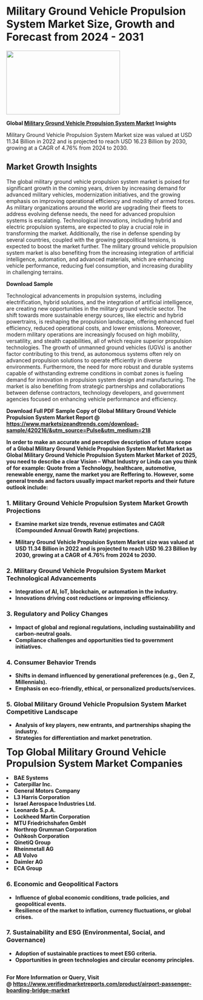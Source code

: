 <H1>Military Ground Vehicle Propulsion System Market Size, Growth and Forecast from 2024 - 2031</H1><img class="aligncenter size-medium wp-image-584254" src="https://thirdeyenews.in/wp-content/uploads/2024/09/Global-Market-Research-300x168.jpeg" alt="" width="300" height="168" /><p><strong>Global&nbsp;<a href="https://www.marketsizeandtrends.com/download-sample/420216/&amp;utm_source=Pulse&amp;utm_medium=218">Military Ground Vehicle Propulsion System Market</a> Insights</strong></p><p>Military Ground Vehicle Propulsion System Market size was valued at USD 11.34 Billion in 2022 and is projected to reach USD 16.23 Billion by 2030, growing at a CAGR of 4.76% from 2024 to 2030.</p><p><h2>Market Growth Insights</h2> <p>The global military ground vehicle propulsion system market is poised for significant growth in the coming years, driven by increasing demand for advanced military vehicles, modernization initiatives, and the growing emphasis on improving operational efficiency and mobility of armed forces. As military organizations around the world are upgrading their fleets to address evolving defense needs, the need for advanced propulsion systems is escalating. Technological innovations, including hybrid and electric propulsion systems, are expected to play a crucial role in transforming the market. Additionally, the rise in defense spending by several countries, coupled with the growing geopolitical tensions, is expected to boost the market further. The military ground vehicle propulsion system market is also benefiting from the increasing integration of artificial intelligence, automation, and advanced materials, which are enhancing vehicle performance, reducing fuel consumption, and increasing durability in challenging terrains.</p> <p><strong>Download Sample</strong></p> <p>Technological advancements in propulsion systems, including electrification, hybrid solutions, and the integration of artificial intelligence, are creating new opportunities in the military ground vehicle sector. The shift towards more sustainable energy sources, like electric and hybrid powertrains, is reshaping the propulsion landscape, offering enhanced fuel efficiency, reduced operational costs, and lower emissions. Moreover, modern military operations are increasingly focused on high mobility, versatility, and stealth capabilities, all of which require superior propulsion technologies. The growth of unmanned ground vehicles (UGVs) is another factor contributing to this trend, as autonomous systems often rely on advanced propulsion solutions to operate efficiently in diverse environments. Furthermore, the need for more robust and durable systems capable of withstanding extreme conditions in combat zones is fueling demand for innovation in propulsion system design and manufacturing. The market is also benefiting from strategic partnerships and collaborations between defense contractors, technology developers, and government agencies focused on enhancing vehicle performance and efficiency.</p> <p><strong></p><p><span class=""><strong>Download Full PDF Sample Copy of Global Military Ground Vehicle Propulsion System Market Report</strong> @ <a href="https://www.marketsizeandtrends.com/download-sample/420216/&amp;utm_source=Pulse&amp;utm_medium=218" target="_blank">https://www.marketsizeandtrends.com/download-sample/420216/&amp;utm_source=Pulse&amp;utm_medium=218</a></span></p><p>In order to make an accurate and perceptive description of future scope of a Global&nbsp;Military Ground Vehicle Propulsion System Market Market as Global&nbsp;Military Ground Vehicle Propulsion System Market Market of 2025, you need to describe a clear Vision &ndash; What Industry or Linda can you think of for example: Quote from a Technology, healthcare, automotive, renewable energy, name the market you are Reffering to. However, some general trends and factors usually impact market reports and their future outlook include:</p><h3>1.&nbsp;<strong>Military Ground Vehicle Propulsion System Market Growth Projections</strong></h3><ul><li>Examine market size trends, revenue estimates and CAGR (Compounded Annual Growth Rate) projections.</li><li><p>Military Ground Vehicle Propulsion System Market size was valued at USD 11.34 Billion in 2022 and is projected to reach USD 16.23 Billion by 2030, growing at a CAGR of 4.76% from 2024 to 2030.</p></li></ul><h3>2.&nbsp;<strong>Military Ground Vehicle Propulsion System Market Technological Advancements</strong></h3><ul><li>Integration of AI, IoT, blockchain, or automation in the industry.</li><li>Innovations driving cost reductions or improving efficiency.</li></ul><h3>3.&nbsp;<strong>Regulatory and Policy Changes</strong></h3><ul><li>Impact of global and regional regulations, including sustainability and carbon-neutral goals.</li><li>Compliance challenges and opportunities tied to government initiatives.</li></ul><h3>4.&nbsp;<strong>Consumer Behavior Trends</strong></h3><ul><li>Shifts in demand influenced by generational preferences (e.g., Gen Z, Millennials).</li><li>Emphasis on eco-friendly, ethical, or personalized products/services.</li></ul><h3>5.&nbsp;<strong>Global Military Ground Vehicle Propulsion System Market Competitive Landscape</strong></h3><ul><li>Analysis of key players, new entrants, and partnerships shaping the industry.</li><li>Strategies for differentiation and market penetration.</li></ul><p data-pm-slice="1 1 []"><span style="color: inherit; font-family: inherit; font-size: 25px;">Top Global Military Ground Vehicle Propulsion System Market Companies</span></p><div class="" data-test-id=""><p><li>BAE Systems</li><li> Caterpillar Inc.</li><li> General Motors Company</li><li> L3 Harris Corporation</li><li> Israel Aerospace Industries Ltd.</li><li> Leonardo S.p.A.</li><li> Lockheed Martin Corporation</li><li> MTU Friedrichshafen GmbH</li><li> Northrop Grumman Corporation</li><li> Oshkosh Corporation</li><li> QinetiQ Group</li><li> Rheinmetall AG</li><li> AB Volvo</li><li> Daimler AG</li><li> ECA Group</li></p></div><h3>6.&nbsp;<strong>Economic and Geopolitical Factors</strong></h3><ul><li>Influence of global economic conditions, trade policies, and geopolitical events.</li><li>Resilience of the market to inflation, currency fluctuations, or global crises.</li></ul><h3>7.&nbsp;<strong>Sustainability and ESG (Environmental, Social, and Governance)</strong></h3><ul><li>Adoption of sustainable practices to meet ESG criteria.</li><li>Opportunities in green technologies and circular economy principles.</li></ul><h2><strong style="font-size: 14px;">For More Information or Query, Visit @&nbsp;</strong><a style="background-color: #ffffff; font-size: 14px;" href="https://www.marketsizeandtrends.com/report/military-ground-vehicle-propulsion-system-market/" target="_blank">https://www.verifiedmarketreports.com/product/airport-passenger-boarding-bridge-market</a></h2>
